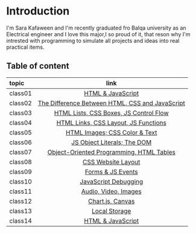 # Introduction

I'm Sara Kafaween and I'm recently graduated fro Balqa university as an Electrical engineer and I love this major,I so proud of it, that reson why I'm intrested with programming to simulate all projects and ideas into real practical items.


## Table of content

topic | link |
:----- | :----: | 
class01   | [HTML & JavaScript](code201/class-01.md) |
class02   | [The Difference Between HTML, CSS and JavaScript](code201/class-02.md)  |
class03   | [HTML Lists, CSS Boxes, JS Control Flow](code201/class-03.md) |
class04   | [HTML Links, CSS Layout, JS Functions](code201/class-04.md) |
class05   | [HTML Images; CSS Color & Text	](code201/class-05.md) |
class06   | [JS Object Literals; The DOM](code201/class-06.md) |
class07   | [Object-Oriented Programming, HTML Tables](code201/class-07.md) |
class08   | [CSS Website Layout](code201/class-08.md) |
class09   | [Forms & JS Events](code201/class-09.md) |
class10   | [JavaScript Debugging](code201/class-10.md) |
class11   | [Audio, Video, Images](code201/class-11.md) |
class12   | [Chart.js, Canvas](code201/class-12.md) |
class13   | [Local Storage](code201/class-13.md) |
class14   | [HTML & JavaScript]() |
